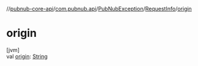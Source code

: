 //[pubnub-core-api](../../../../index.md)/[com.pubnub.api](../../index.md)/[PubNubException](../index.md)/[RequestInfo](index.md)/[origin](origin.md)

# origin

[jvm]\
val [origin](origin.md): [String](https://kotlinlang.org/api/latest/jvm/stdlib/kotlin/-string/index.html)
